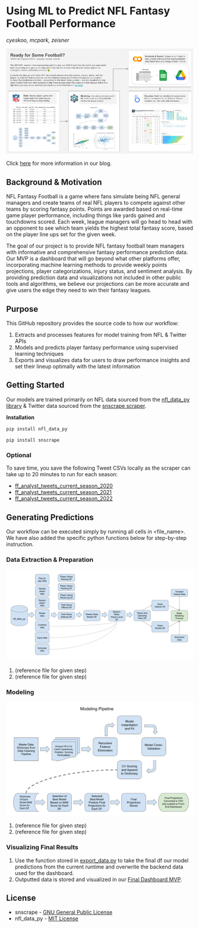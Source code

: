 # Using ML to Predict NFL Fantasy Football Performance
*cyeskoo, mcpark, zeisner*

![alt text](https://github.com/mooncpark/nfl_fantasy_prediction/blob/main/poster.png)

Click [here](https://docs.google.com/document/d/1NXc-nB46SxTuLS9GU_CiDFvoz0szuS7YYCcqL0AKtWE) for more information in our blog.

## Background & Motivation

NFL Fantasy Football is a game where fans simulate being NFL general managers and create teams of real NFL players to compete against other teams by scoring fantasy points. Points are awarded based on real-time game player performance, including things like yards gained and touchdowns scored. Each week, league managers will go head to head with an opponent to see which team yields the highest total fantasy score, based on the player line ups set for the given week.

The goal of our project is to provide NFL fantasy football team managers with informative and comprehensive fantasy performance prediction data. Our MVP is a dashboard that will go beyond what other platforms offer, incorporating machine learning methods to provide weekly points projections, player categorizations, injury status, and sentiment analysis. By providing prediction data and visualizations not included in other public tools and algorithms, we believe our projections can be more accurate and give users the edge they need to win their fantasy leagues.

## Purpose

This GitHub repository provides the source code to how our workflow: 
1. Extracts and processes features for model training from NFL & Twitter APIs
2. Models and predicts player fantasy performance using supervised learning techniques
3. Exports and visualizes data for users to draw performance insights and set their lineup optimally with the latest information

## Getting Started

Our models are trained primarily on NFL data sourced from the [nfl_data_py library](https://github.com/cooperdff/nfl_data_py) & Twitter data sourced from the [snscrape scraper](https://github.com/JustAnotherArchivist/snscrape).

**Installation**

~~~
pip install nfl_data_py
~~~

~~~
pip install snscrape
~~~

### Optional

To save time, you save the following Tweet CSVs locally as the scraper can take up to 20 minutes to run for each season:

* [ff_analyst_tweets_current_season_2020](https://github.com/mooncpark/nfl_fantasy_prediction/blob/main/ff_analyst_tweets_current_season_2020.csv)
* [ff_analyst_tweets_current_season_2021](https://github.com/mooncpark/nfl_fantasy_prediction/blob/main/ff_analyst_tweets_current_season_2021.csv)
* [ff_analyst_tweets_current_season_2022](https://github.com/mooncpark/nfl_fantasy_prediction/blob/main/ff_analyst_tweets_current_season_2022.csv)

## Generating Predictions

Our workflow can be executed simply by running all cells in <file_name>. We have also added the specific python functions below for step-by-step instruction.

### Data Extraction & Preparation

![alt text](https://github.com/mooncpark/nfl_fantasy_prediction/blob/main/data_processing.png)

1. (reference file for given step)
2. (reference file for given step)

### Modeling

![alt text](https://github.com/mooncpark/nfl_fantasy_prediction/blob/main/modeling.png)

1. (reference file for given step)
2. (reference file for given step)

### Visualizing Final Results

1. Use the function stored in [export_data.py](https://github.com/mooncpark/nfl_fantasy_prediction/blob/main/export_data.py) to take the final df our model predictions from the current runtime and overwrite the backend data used for the dashboard.
2. Outputted data is stored and visualized in our [Final Dashboard MVP](https://lookerstudio.google.com/u/1/reporting/b9277c40-6df9-48d2-9cbf-346c0c52b8f3/page/iUELD).

## License

* snscrape - [GNU General Public License](https://www.gnu.org/licenses/)
* nfl_data_py - [MIT License](https://choosealicense.com/licenses/mit/)
